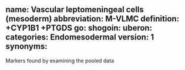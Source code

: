name: Vascular leptomeningeal cells (mesoderm)
abbreviation: M-VLMC
definition: +CYP1B1 +PTGDS
go:
shogoin: 
uberon:
categories: Endomesodermal
version: 1
synonyms:
---

Markers found by examining the pooled data